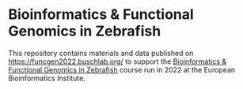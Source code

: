# Bioinformatics & Functional Genomics in Zebrafish

This repository contains materials and data published on https://funcgen2022.buschlab.org/ to support the [Bioinformatics & Functional Genomics in Zebrafish](https://www.ebi.ac.uk/training/events/bioinformatics-and-functional-genomics-zebrafish-2022/) course run in 2022 at the European Bioinformatics Institute.
